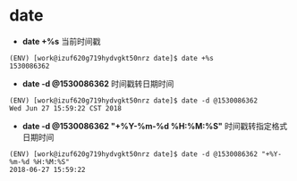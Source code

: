 # date
* **date +%s** 当前时间戳
```
(ENV) [work@izuf620g719hydvgkt50nrz date]$ date +%s 
1530086362
```

* **date -d @1530086362** 时间戳转日期时间
```
(ENV) [work@izuf620g719hydvgkt50nrz date]$ date -d @1530086362
Wed Jun 27 15:59:22 CST 2018
```

* **date -d @1530086362 "+%Y-%m-%d %H:%M:%S"** 时间戳转指定格式日期时间
```
(ENV) [work@izuf620g719hydvgkt50nrz date]$ date -d @1530086362 "+%Y-%m-%d %H:%M:%S"
2018-06-27 15:59:22
```
